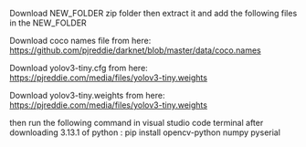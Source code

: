 Download NEW_FOLDER zip folder then extract it and add the following files in the NEW_FOLDER

Download coco names file from here: https://github.com/pjreddie/darknet/blob/master/data/coco.names

Download yolov3-tiny.cfg from here: https://pjreddie.com/media/files/yolov3-tiny.weights

Download yolov3-tiny.weights from here: https://pjreddie.com/media/files/yolov3-tiny.weights


then run the following command in visual studio code terminal after downloading 3.13.1 of python :
pip install opencv-python numpy pyserial

